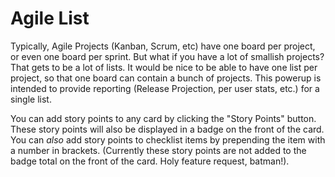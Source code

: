 # Agile List

Typically, Agile Projects (Kanban, Scrum, etc) have one board per project, or even one board per sprint.
But what if you have a lot of smallish projects? That gets to be a lot of lists. It would be nice to be
able to have one list per project, so that one board can contain a bunch of projects. This powerup is
intended to provide reporting (Release Projection, per user stats, etc.) for a single list.

You can add story points to any card by clicking the "Story Points" button. These story points will also 
be displayed in a badge on the front of the card. You can *also* add story points to checklist items 
by prepending the item with a number in brackets. (Currently these story points are not added to the 
badge total on the front of the card. Holy feature request, batman!).

